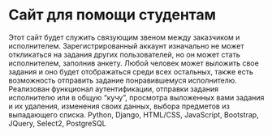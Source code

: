 # Сайт для помощи студентам
Этот сайт будет служить связующим звеном между заказчиком и
исполнителем.
Зарегистрированный аккаунт изначально не может откликаться
на задания других пользователей, но он может стать
исполнителем, заполнив анкету.
Любой человек может выложить свое задания и оно будет
отображаться среди всех остальных, также есть возможность
отправить задание понравившемуся исполнителю.
Реализован функционал аутентификации, отправки задания
исполнителю или в общую “кучу”, просмотра выложенных вами
задания и их удаления, изменения своих данных, выбора
предметов из выпадающего списка.
Python, Django, HTML/CSS, JavaScript, Bootstrap, JQuery, Select2,
PostgreSQL
